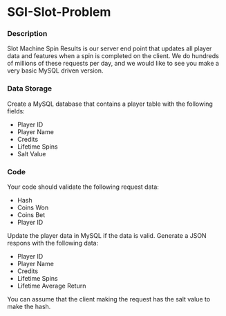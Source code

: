 # SGI-Slot-Problem

### Description
Slot Machine Spin Results is our server end point that updates all player data and features when a spin is completed on the client. We do hundreds of millions of these requests per day, and we would like to see you make a very basic MySQL driven version.

### Data Storage
Create a MySQL database that contains a player table with the following fields:
- Player ID
- Player Name
- Credits
- Lifetime Spins
- Salt Value

### Code
Your code should validate the following request data:
- Hash
- Coins Won
- Coins Bet
- Player ID

Update the player data in MySQL if the data is valid.
Generate a JSON respons with the following data:
- Player ID
- Player Name
- Credits
- Lifetime Spins
- Lifetime Average Return

You can assume that the client making the request has the salt value to make the hash.
